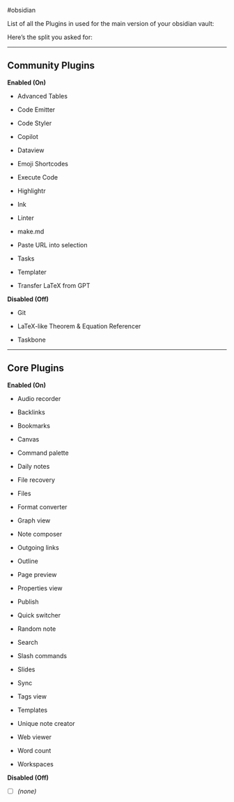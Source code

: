 #obsidian 

List of all the Plugins in used for the main version of your obsidian vault:

Here’s the split you asked for:

---

## Community Plugins

**Enabled (On)**

- Advanced Tables
    
- Code Emitter
    
- Code Styler
    
- Copilot
    
- Dataview
    
- Emoji Shortcodes
    
- Execute Code
    
- Highlightr
    
- Ink
    
- Linter
    
- make.md
    
- Paste URL into selection
    
- Tasks
    
- Templater
    
- Transfer LaTeX from GPT
    

**Disabled (Off)**

- Git
    
- LaTeX-like Theorem & Equation Referencer
    
- Taskbone
    

---

## Core Plugins

**Enabled (On)**

- Audio recorder
    
- Backlinks
    
- Bookmarks
    
- Canvas
    
- Command palette
    
- Daily notes
    
- File recovery
    
- Files
    
- Format converter
    
- Graph view
    
- Note composer
    
- Outgoing links
    
- Outline
    
- Page preview
    
- Properties view
    
- Publish
    
- Quick switcher
    
- Random note
    
- Search
    
- Slash commands
    
- Slides
    
- Sync
    
- Tags view
    
- Templates
    
- Unique note creator
    
- Web viewer
    
- Word count
    
- Workspaces
    

**Disabled (Off)**

- [ ] _(none)_


